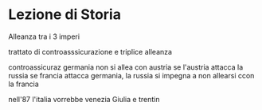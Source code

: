 # Lezione di Storia

Alleanza tra i 3 imperi

trattato di controasssicurazione e triplice alleanza

controassicuraz
germania non si allea con austria se l'austria attacca la russia
se francia attacca germania, la russia si impegna a non allearsi ccon la francia


nell'87 l'italia vorrebbe venezia Giulia e trentin
<!--stackedit_data:
eyJoaXN0b3J5IjpbLTE0Nzk0NjI4NjAsLTEyODIwNzIzNzddfQ
==
-->
